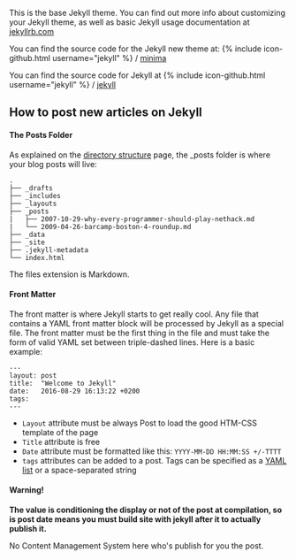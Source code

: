 This is the base Jekyll theme. You can find out more info about customizing your Jekyll theme, as well as basic Jekyll usage documentation at [jekyllrb.com](http://jekyllrb.com/)

You can find the source code for the Jekyll new theme at:
{% include icon-github.html username="jekyll" %} /
[minima](https://github.com/jekyll/minima)

You can find the source code for Jekyll at
{% include icon-github.html username="jekyll" %} /
[jekyll](https://github.com/jekyll/jekyll)


## How to post new articles on Jekyll


#### The Posts Folder

As explained on the [directory structure](https://jekyllrb.com/docs/structure/) page, the _posts folder is where your blog posts will live:

```
.
├── _drafts
├── _includes
├── _layouts
├── _posts
|   ├── 2007-10-29-why-every-programmer-should-play-nethack.md
|   └── 2009-04-26-barcamp-boston-4-roundup.md
├── _data
├── _site
├── .jekyll-metadata
└── index.html
```

The files extension is Markdown.


#### Front Matter


The front matter is where Jekyll starts to get really cool. Any file that contains a YAML front matter block will be processed by Jekyll as a special file. The front matter must be the first thing in the file and must take the form of valid YAML set between triple-dashed lines. Here is a basic example:

```
---
layout: post
title:  "Welcome to Jekyll"
date:   2016-08-29 16:13:22 +0200
tags: 
---
```

* ```Layout``` attribute must be always Post to load the good HTM-CSS template of the page
* ```Title``` attribute is free
* ```Date``` attribute must be formatted like this: ```YYYY-MM-DD HH:MM:SS +/-TTTT```
* ```tags``` attributes can be added to a post. Tags can be specified as a [YAML list](https://en.wikipedia.org/wiki/YAML#Basic_components) or a space-separated string

#### Warning!
**The value is conditioning the display or not of the post at compilation, so is post date means you must build site with jekyll after it to actually publish it.**

No Content Management System here who's publish for you the post.
